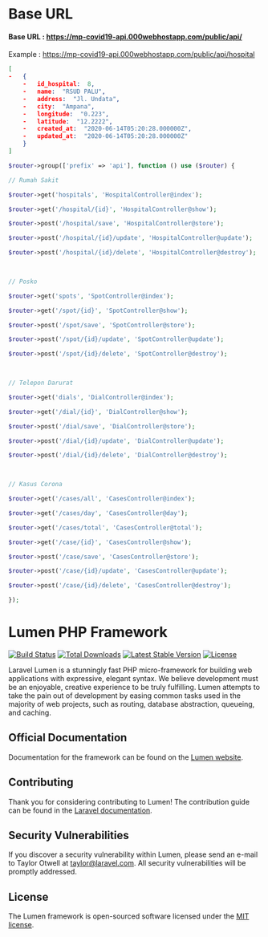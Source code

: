 
# Base URL
#### Base URL : https://mp-covid19-api.000webhostapp.com/public/api/

Example :  https://mp-covid19-api.000webhostapp.com/public/api/hospital
```json
[
-   {
    -   id_hospital:  8,
    -   name:  "RSUD PALU",
    -   address:  "Jl. Undata",
    -   city:  "Ampana",
    -   longitude:  "0.223",
    -   latitude:  "12.2222",
    -   created_at:  "2020-06-14T05:20:28.000000Z",
    -   updated_at:  "2020-06-14T05:20:28.000000Z"
    }
]
```
```php
$router->group(['prefix' => 'api'], function () use ($router) {

// Rumah Sakit

$router->get('hospitals', 'HospitalController@index');

$router->get('/hospital/{id}', 'HospitalController@show');

$router->post('/hospital/save', 'HospitalController@store');

$router->post('/hospital/{id}/update', 'HospitalController@update');

$router->post('/hospital/{id}/delete', 'HospitalController@destroy');

  

// Posko

$router->get('spots', 'SpotController@index');

$router->get('/spot/{id}', 'SpotController@show');

$router->post('/spot/save', 'SpotController@store');

$router->post('/spot/{id}/update', 'SpotController@update');

$router->post('/spot/{id}/delete', 'SpotController@destroy');

  

// Telepon Darurat

$router->get('dials', 'DialController@index');

$router->get('/dial/{id}', 'DialController@show');

$router->post('/dial/save', 'DialController@store');

$router->post('/dial/{id}/update', 'DialController@update');

$router->post('/dial/{id}/delete', 'DialController@destroy');

  

// Kasus Corona

$router->get('/cases/all', 'CasesController@index');

$router->get('/cases/day', 'CasesController@day');

$router->get('/cases/total', 'CasesController@total');

$router->get('/case/{id}', 'CasesController@show');

$router->post('/case/save', 'CasesController@store');

$router->post('/case/{id}/update', 'CasesController@update');

$router->post('/case/{id}/delete', 'CasesController@destroy');

});
```



# Lumen PHP Framework

[![Build Status](https://travis-ci.org/laravel/lumen-framework.svg)](https://travis-ci.org/laravel/lumen-framework)
[![Total Downloads](https://poser.pugx.org/laravel/lumen-framework/d/total.svg)](https://packagist.org/packages/laravel/lumen-framework)
[![Latest Stable Version](https://poser.pugx.org/laravel/lumen-framework/v/stable.svg)](https://packagist.org/packages/laravel/lumen-framework)
[![License](https://poser.pugx.org/laravel/lumen-framework/license.svg)](https://packagist.org/packages/laravel/lumen-framework)

Laravel Lumen is a stunningly fast PHP micro-framework for building web applications with expressive, elegant syntax. We believe development must be an enjoyable, creative experience to be truly fulfilling. Lumen attempts to take the pain out of development by easing common tasks used in the majority of web projects, such as routing, database abstraction, queueing, and caching.

## Official Documentation

Documentation for the framework can be found on the [Lumen website](https://lumen.laravel.com/docs).

## Contributing

Thank you for considering contributing to Lumen! The contribution guide can be found in the [Laravel documentation](https://laravel.com/docs/contributions).

## Security Vulnerabilities

If you discover a security vulnerability within Lumen, please send an e-mail to Taylor Otwell at taylor@laravel.com. All security vulnerabilities will be promptly addressed.

## License

The Lumen framework is open-sourced software licensed under the [MIT license](https://opensource.org/licenses/MIT).
